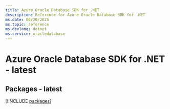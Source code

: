 ```yaml
---
title: Azure Oracle Database SDK for .NET
description: Reference for Azure Oracle Database SDK for .NET
ms.date: 06/20/2025
ms.topic: reference
ms.devlang: dotnet
ms.service: oracledatabase
---
```

# Azure Oracle Database SDK for .NET - latest
## Packages - latest
[!INCLUDE [packages](oracle-database-index.md)]